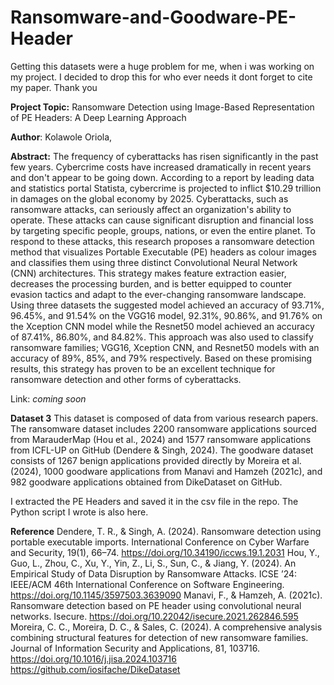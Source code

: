 # Ransomware-and-Goodware-PE-Header
Getting this datasets were a huge problem for me, when i was working on my project. I decided to drop this for who ever needs it dont forget to cite my paper. Thank you

**Project Topic:** Ransomware Detection using Image-Based Representation of PE Headers: A Deep Learning Approach

**Author**: Kolawole Oriola, 

**Abstract:**
The frequency of cyberattacks has risen significantly in the past few years. Cybercrime costs have increased dramatically in recent years and don't appear to be going down. According to a report by leading data and statistics portal Statista, cybercrime is projected to inflict $10.29 trillion in damages on the global economy by 2025. Cyberattacks, such as ransomware attacks, can seriously affect an organization's ability to operate. These attacks can cause significant disruption and financial loss by targeting specific people, groups, nations, or even the entire planet.  To respond to these attacks, this research proposes a ransomware detection method that visualizes Portable Executable (PE) headers as colour images and classifies them using three distinct Convolutional Neural Network (CNN) architectures. This strategy makes feature extraction easier, decreases the processing burden, and is better equipped to counter evasion tactics and adapt to the ever-changing ransomware landscape. Using three datasets the suggested model achieved an accuracy of  93.71%, 96.45%, and 91.54% on the VGG16 model, 92.31%, 90.86%, and 91.76% on the Xception CNN model while the Resnet50 model achieved an accuracy of 87.41%, 86.80%, and 84.82%. This approach was also used to classify ransomware families; VGG16, Xception CNN, and Resnet50 models with an accuracy of 89%, 85%, and 79% respectively. Based on these promising results, this strategy has proven to be an excellent technique for ransomware detection and other forms of cyberattacks.

Link: *coming soon*

**Dataset 3**
This dataset is composed of data from various research papers. The ransomware dataset includes 2200 ransomware applications sourced from MarauderMap (Hou et al., 2024) and 1577 ransomware applications from ICFL-UP on GitHub (Dendere & Singh, 2024). The goodware dataset consists of 1267 benign applications provided directly by Moreira et al. (2024), 1000 goodware applications from Manavi and Hamzeh (2021c), and 982 goodware applications obtained from DikeDataset on GitHub.

I extracted the PE Headers and saved it in the csv file in the repo. The Python script I wrote is also here. 

**Reference**
Dendere, T. R., & Singh, A. (2024). Ransomware detection using portable executable imports. International Conference on Cyber Warfare and Security, 19(1), 66–74. https://doi.org/10.34190/iccws.19.1.2031
Hou, Y., Guo, L., Zhou, C., Xu, Y., Yin, Z., Li, S., Sun, C., & Jiang, Y. (2024). An Empirical Study of Data Disruption by Ransomware Attacks. ICSE ’24: IEEE/ACM 46th International Conference on Software Engineering. https://doi.org/10.1145/3597503.3639090
Manavi, F., & Hamzeh, A. (2021c). Ransomware detection based on PE header using convolutional neural networks. Isecure. https://doi.org/10.22042/isecure.2021.262846.595
Moreira, C. C., Moreira, D. C., & Sales, C. (2024). A comprehensive analysis combining structural features for detection of new ransomware families. Journal of Information Security and Applications, 81, 103716. https://doi.org/10.1016/j.jisa.2024.103716
https://github.com/iosifache/DikeDataset
